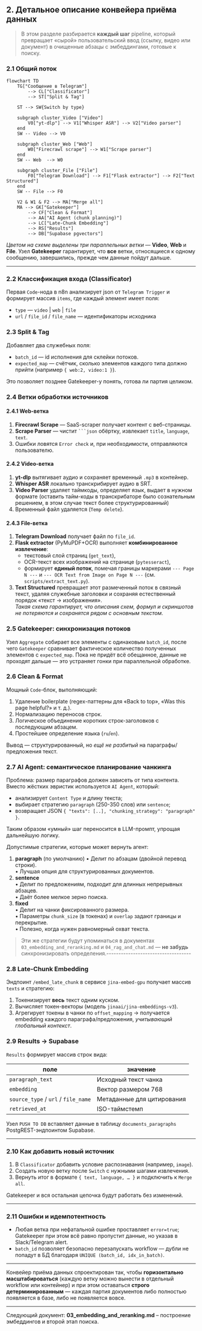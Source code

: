 ## 2. Детальное описание конвейера приёма данных

> В этом разделе разбирается **каждый шаг** pipeline, который превращает «сырой» пользовательский ввод (ссылку, видео или документ) в очищенные абзацы с эмбеддингами, готовые к поиску.

### 2.1 Общий поток

```mermaid
flowchart TD
    TG["Сообщение в Telegram"]
        --> CL["Classificator"]
        --> ST["Split & Tag"]

    ST --> SW{Switch by type}

    subgraph cluster_Video ["Video"]
        V0["yt-dlp"] --> V1["Whisper ASR"] --> V2["Video parser"]
    end
    SW -- Video --> V0

    subgraph cluster_Web ["Web"]
        W0["Firecrawl scrape"] --> W1["Scrape parser"]
    end
    SW -- Web  --> W0

    subgraph cluster_File ["File"]
        F0["Telegram Download"] --> F1["Flask extractor"] --> F2["Text Structured"]
    end
    SW -- File --> F0

    V2 & W1 & F2 --> MA["Merge all"]
    MA --> GK["Gatekeeper"]
        --> CF["Clean & Format"]
        --> AA["AI Agent (chunk planning)"]
        --> LC["Late-Chunk Embedding"]
        --> RS["Results"]
        --> DB["Supabase pgvectors"]
```

*Цветом на схеме выделены три параллельных ветки* — **Video**, **Web** и **File**. Узел **Gatekeeper** гарантирует, что **все** ветки, относящиеся к одному сообщению, завершились, прежде чем данные пойдут дальше.

---

### 2.2 Классификация входа (Classificator)

Первая `Code`-нода в n8n анализирует json от `Telegram Trigger` и формирует массив `items`, где каждый элемент имеет поля:

* `type` — `video` | `web` | `file`
* `url` / `file_id` / `file_name` — идентификаторы исходника

### 2.3 Split & Tag

Добавляет два служебных поля:

* `batch_id` — id исполнения для склейки потоков.
* `expected_map` — счётчик, сколько элементов каждого типа должно прийти (например `{ web:2, video:1 }`).

Это позволяет позднее Gatekeeper-у понять, готова ли партия целиком.

### 2.4 Ветки обработки источников

#### 2.4.1 Web-ветка

1. **Firecrawl Scrape** — SaaS-scraper получает контент с веб-страницы.
2. **Scrape Parser** — чистит ` ```json ` обёртку, извлекает `title`, `language`, `text`.
3. Ошибки ловятся `Error check` и, при необходимости, отправляются пользователю.

#### 2.4.2 Video-ветка

1. **yt-dlp** вытягивает аудио и сохраняет временный `.mp3` в контейнер.
2. **Whisper ASR** локально транскрибирует аудио в SRT.
3. **Video Parser** удаляет таймкоды, определяет язык, выдает в нужном формате (оставить тайм-коды в транскрибаторе было сознательным решением, в этом случае текст более структурированный)
4. Временный файл удаляется (`Temp delete`).

#### 2.4.3 File-ветка

1. **Telegram Download** получает файл по `file_id`.
2. **Flask extractor** (PyMuPDF+OCR) выполняет **комбинированное извлечение**:
   * текстовый слой страниц (`get_text`),
   * OCR-текст всех изображений на странице (`pytesseract`),
   * формирует **единый поток**, помечая границы маркерами `--- Page N ---` и `--- OCR Text from Image on Page N ---` (см. `scripts/extract_text.py`).
3. **Text Structured** превращает этот размеченный поток в связный текст, удаляя служебные заголовки и сохраняя естественный порядок «текст → изображения».  
*Такая схема гарантирует, что описания схем, формул и скриншотов не потеряются и сохранятся рядом с основным текстом.*

### 2.5 Gatekeeper: синхронизация потоков

Узел `Aggregate` собирает все элементы с одинаковым `batch_id`, после чего `Gatekeeper` сравнивает фактическое количество полученных элементов с `expected_map`. Пока не придёт всё обещанное, данные не проходят дальше — это устраняет гонки при параллельной обработке.

### 2.6 Clean & Format

Мощный `Code`-блок, выполняющий:

1. Удаление boilerplate (regex-паттерны для «Back to top», «Was this page helpful?» и т. д.).
2. Нормализацию переносов строк.
3. Логическое объединение коротких строк-заголовков с последующим абзацем.
4. Простейшее определение языка (`ru`/`en`).

Вывод — структурированный, но *ещё не разбитый* на параграфы/предложения текст.

### 2.7 AI Agent: семантическое планирование чанкинга

Проблема: размер параграфов должен зависеть от типа контента. Вместо жёстких эвристик используется `AI Agent`, который:

* анализирует `Content Type` и длину текста;
* выбирает стратегию `paragraph` (250-350 слов) или `sentence`;
* возвращает JSON `{ "texts": [..], "chunking_strategy": "paragraph" }`.

Таким образом «умный» шаг переносится в LLM-промпт, упрощая дальнейшую логику.

Допустимые стратегии, которые может вернуть агент:

1. **paragraph** (по умолчанию)
   • Делит по абзацам (двойной перевод строки).  
   • Лучшая опция для структурированных документов.
2. **sentence**  
   • Делит по предложениям, подходит для длинных непрерывных абзацев.  
   • Даёт более мелкое зерно поиска.
3. **fixed**  
   • Делит на чанки фиксированного размера.  
   • Параметры `chunk_size` (в токенах) и `overlap` задают границы и перекрытие.  
   • Полезно, когда нужен равномерный охват текста.

> Эти же стратегии будут упоминаться в документах `03_embedding_and_reranking.md` и `04_rag_and_chat.md` — **не забудь** синхронизировать определения.-----------------------------------

### 2.8 Late-Chunk Embedding

Эндпоинт `/embed_late_chunk` в сервисе `jina-embed-gpu` получает массив `texts` и стратегию:

1. Токенизирует **весь** текст одним куском.
2. Вычисляет токен-векторы (модель `jinaai/jina-embeddings-v3`).
3. Агрегирует токены в чанки по `offset_mapping` → получается embedding каждого параграфа/предложения, *учитывающий глобальный контекст*.

### 2.9 Results → Supabase

`Results` формирует массив строк вида:

| поле | значение |
|------|----------|
| `paragraph_text` | Исходный текст чанка |
| `embedding` | Вектор размером 768 |
| `source_type` / `url` / `file_name` | Метаданные для цитирования |
| `retrieved_at` | ISO-таймстемп |

Узел `PUSH TO DB` вставляет данные в таблицу `documents_paragraphs` PostgREST-эндпоинтом Supabase.

---

### 2.10 Как добавить новый источник

1. В `Classificator` добавить условие распознавания (например, `image`).
2. Создать новую ветку после `Switch` с нужными шагами извлечения.
3. Вернуть итог в формате `{ text, language, … }` и подключить к `Merge all`.

Gatekeeper и вся остальная цепочка будут работать без изменений.

---

### 2.11 Ошибки и идемпотентность

* Любая ветка при нефатальной ошибке проставляет `error=true`; Gatekeeper при этом всё равно пропустит данные, но указав в Slack/Telegram alert.
* `batch_id` позволяет безопасно перезапускать workflow — дубли не попадут в БД благодаря `UNIQUE (batch_id, idx_in_batch)`.

---

Конвейер приёма данных спроектирован так, чтобы **горизонтально масштабироваться** (каждую ветку можно вынести в отдельный workflow или контейнер) и при этом оставаться **строго детерминированным** — каждая партия документов либо полностью появляется в базе, либо не появляется вовсе.

---
Следующий документ: **03_embedding_and_reranking.md** – построение эмбеддингов и второй этап поиска.

